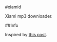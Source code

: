 #xiamid

Xiami mp3 downloader.

##Info

Inspired by [this post](http://timothyqiu.com/archives/xiami-music-preview-downloader/).
